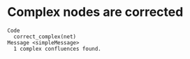 # Complex nodes are corrected

    Code
      correct_complex(net)
    Message <simpleMessage>
      1 complex confluences found.

